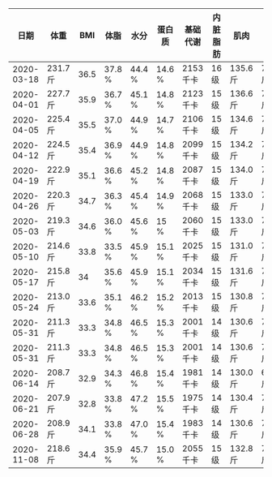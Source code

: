 |日期|体重|BMI|体脂|水分|蛋白质|基础代谢|内脏脂肪|肌肉|骨重|身体年龄|
|---|---|---|---|---|---|---|---|---|---|---|
|2020-03-18|231.7 斤|36.5|37.8 %|44.4 %|14.6 %|2153 千卡|16 级|135.6 斤|7.2 斤|66 岁|
|2020-04-01|227.7 斤|35.9|36.7 %|45.1 %|14.8 %|2123 千卡|15 级|136.6 斤|7.2 斤|60 岁|
|2020-04-05|225.4 斤|35.5|37.0 %|44.9 %|14.7 %|2106 千卡|15 级|134.6 斤|7.2 斤|64 岁|
|2020-04-12|224.5 斤|35.4|36.9 %|44.9 %|14.8 %|2099 千卡|15 级|134.2 斤|7.2 斤|64 岁|
|2020-04-19|222.9 斤|35.1|36.6 %|45.2 %|14.8 %|2087 千卡|15 级|134.0 斤|7.2 斤|62 岁|
|2020-04-26|220.3 斤|34.7|36.3 %|45.4 %|14.9 %|2068 千卡|15 级|133.0 斤|7.2 斤|62 岁|
|2020-05-03|219.3 斤|34.6|36.0 %|45.6 %|15 %|2060 千卡|15 级|133.0 斤|7.2 斤|60 岁|
|2020-05-10|214.6 斤|33.8|33.5 %|45.9 %|15.1 %|2025 千卡|15 级|131.0 斤|7.0 斤|60 岁|
|2020-05-17|215.8 斤|34|35.6 %|45.9 %|15.1 %|2034 千卡|15 级|131.6 斤|7.0 斤|60 岁|
|2020-05-24|213.0 斤|33.6|35.1 %|46.2 %|15.2 %|2013 千卡|15 级|130.8 斤|7.0 斤|58 岁|
|2020-05-31|211.3 斤|33.3|34.8 %|46.5 %|15.3 %|2001 千卡|14 级|130.6 斤|7.0 斤|56 岁|
|2020-05-31|211.3 斤|33.3|34.8 %|46.5 %|15.3 %|2001 千卡|14 级|130.6 斤|7.0 斤|56 岁|
|2020-06-14|208.7 斤|32.9|34.3 %|46.8 %|15.4 %|1981 千卡|14 级|130.0 斤|6.8 斤|55 岁|
|2020-06-21|207.9 斤|32.8|33.8 %|47.2 %|15.5 %|1975 千卡|14 级|130.4 斤|7.0 斤|52 岁|
|2020-06-28|208.9 斤|34.1|33.8 %|47.0 %|15.4 %|1983 千卡|14 级|130.6 斤|7.0 斤|53 岁|
|2020-11-08|218.6 斤|34.4|35.9 %|45.7 %|15.0 %|2055 千卡|15 级|132.8 斤|7.0 斤|59 岁|